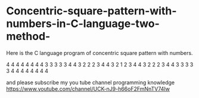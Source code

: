 # Concentric-square-pattern-with-numbers-in-C-language-two-method-
Here is the C language program of concentric square pattern with numbers.

4 4 4 4 4 4 4
4 3 3 3 3 3 4
4 3 2 2 2 3 4
4 3 2 1 2 3 4
4 3 2 2 2 3 4
4 3 3 3 3 3 4
4 4 4 4 4 4 4

and please subscribe my you tube channel programming knowledge
https://www.youtube.com/channel/UCK-nJ9-h66oF2FmNnTV74Iw
